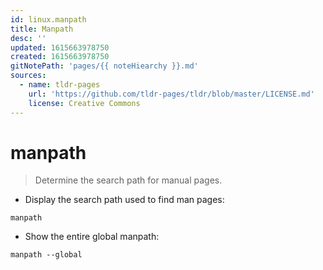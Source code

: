 ```yaml
---
id: linux.manpath
title: Manpath
desc: ''
updated: 1615663978750
created: 1615663978750
gitNotePath: 'pages/{{ noteHiearchy }}.md'
sources:
  - name: tldr-pages
    url: 'https://github.com/tldr-pages/tldr/blob/master/LICENSE.md'
    license: Creative Commons
---
```

# manpath

> Determine the search path for manual pages.

- Display the search path used to find man pages:

`manpath`

- Show the entire global manpath:

`manpath --global`

